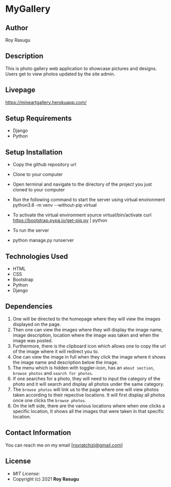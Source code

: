 # MyGallery
## Author
Roy Rasugu

## Description
This is photo gallery web application to showcase pictures and designs. Users get to view photos updated by the site admin.

## Livepage
https://mineartgallery.herokuapp.com/ 

## Setup Requirements
* Django
* Python

## Setup Installation
* Copy the github repository url
* Clone to your computer
* Open terminal and navigate to the directory of the project you just cloned to your computer
* Run the following command to start the server using virtual environment
python3.8 -m venv --without-pip virtual
* To activate the virtual environment
source virtual/bin/activate
curl https://bootstrap.pypa.io/get-pip.py | python
* To run the server

* python manage.py runserver

## Technologies Used

* HTML
* CSS
* Bootstrap
* Python
* Django

## Dependencies

1. One will be directed to the homepage where they will view the images displayed on the page.
2. Then one can view the images where they will display the image name, image description, location where the image was taken and when the image was posted.
3. Furthermore, there is the clipboard icon which allows one to copy the url of the image where it will redirect you to.
4. One can view the image in full when they click the image where it shows the image name and description below the image.
5. The menu which is hidden with toggler-icon, has an ```about section```, ```browse photos``` and ```search for photos```.
6. If one searches for a photo, they will need to input the category of the photo and it will search and display all photos under the same category.
7. The ```browse photos``` will link us to the page where one will view photos taken according to their repective locations. It will first display all photos once one clicks the ```browse photos```.
8. On the left side, there are the various locations where when one clicks a specific location, It shows all the images that were taken in that specific location. 

## Contact Information

You can reach me on my email [royratchizi@gmail.com]

## License
* *MIT License:*
* Copyright (c) 2021 **Roy Rasugu**